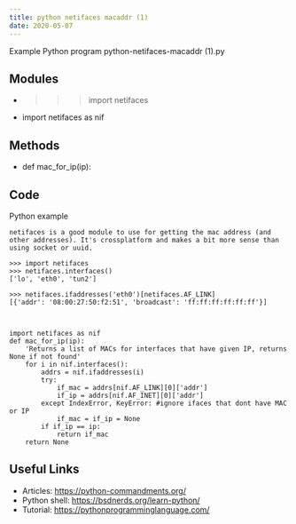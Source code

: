 ```yaml
---
title: python netifaces macaddr (1)
date: 2020-05-07
---
```

Example Python program python-netifaces-macaddr (1).py

## Modules

* >>> import netifaces
* import netifaces as nif

## Methods

* def mac_for_ip(ip):

## Code

Python example

    netifaces is a good module to use for getting the mac address (and other addresses). It's crossplatform and makes a bit more sense than using socket or uuid.
    
    >>> import netifaces
    >>> netifaces.interfaces()
    ['lo', 'eth0', 'tun2']
    
    >>> netifaces.ifaddresses('eth0')[netifaces.AF_LINK]
    [{'addr': '08:00:27:50:f2:51', 'broadcast': 'ff:ff:ff:ff:ff:ff'}]
    
    
    
    import netifaces as nif
    def mac_for_ip(ip):
        'Returns a list of MACs for interfaces that have given IP, returns None if not found'
        for i in nif.interfaces():
            addrs = nif.ifaddresses(i)
            try:
                if_mac = addrs[nif.AF_LINK][0]['addr']
                if_ip = addrs[nif.AF_INET][0]['addr']
            except IndexError, KeyError: #ignore ifaces that dont have MAC or IP
                if_mac = if_ip = None
            if if_ip == ip:
                return if_mac
        return None

## Useful Links

- Articles: https://python-commandments.org/
- Python shell: https://bsdnerds.org/learn-python/
- Tutorial: https://pythonprogramminglanguage.com/
